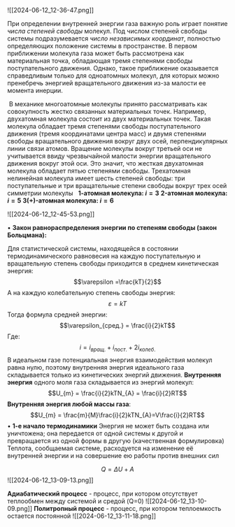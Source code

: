  ![[2024-06-12_12-36-47.png]]

При определении внутренней энергии газа важную роль играет понятие *числа степеней свободы* молекул. Под числом степеней свободы системы подразумевается *число независимых координат*, полностью определяющих положение системы в пространстве. В первом приближении молекула газа может быть рассмотрена как материальная точка, обладающая тремя степенями свободы поступательного движения. Однако, такое приближение оказывается справедливым только для одноатомных молекул, для которых можно пренебречь энергией вращательного движения из-за малости ее момента инерции.

 В механике многоатомные молекулы принято рассматривать как совокупность жестко связанных материальных точек. Например, двухатомная молекула состоит из двух материальных точек. Такая молекула обладает тремя степенями свободы поступательного движения (тремя координатами центра масс) и двумя степенями свободы вращательного движения вокруг двух осей, перпендикулярных линии связи атомов. Вращение молекулы вокруг третьей оси не учитывается ввиду чрезвычайной малости энергии вращательного движения вокруг этой оси. Это значит, что жесткая двухатомная молекула обладает пятью степенями свободы. Трехатомная нелинейная молекула имеет шесть степеней свободы: три поступательные и три вращательные степени свободы вокруг трех осей симметрии молекулы
 
**1-атомная молекула: $i = 3$**
**2-атомная молекула: $i = 5$**
**3(+)-атомная молекула: $i = 6$**

![[2024-06-12_12-45-53.png]]

• **Закон равнораспределения энергии по степеням свободы (закон Больцмана):**

Для статистической системы, находящейся в состоянии термодинамического равновесия на каждую поступательную и вращательную степень свободы приходится в среднем кинетическая энергия: $$\varepsilon =\frac{kT}{2}$$ А на каждую колебательную степень свободы энергия:$$\varepsilon = kT$$
Тогда формула средней энергии:
$$\varepsilon_{сред.} = \frac{i}{2}kT$$Где:
$$i = i_{вращ.} + i_{пост.} + 2i_{колеб.}$$
В идеальном газе потенциальная энергия взаимодействия молекул равна нулю, поэтому внутренняя энергия идеального газа складывается только из кинетических энергий движения. **Внутренняя энергия** одного моля газа складывается из энергий молекул:
$$U_{m} = \frac{i}{2}kTN_{A} = \frac{i}{2}RT$$
**Внутренняя энергия любой массы газа**:
$$U_{m} = \frac{m}{M}\frac{i}{2}kTN_{A}=V\frac{i}{2}RT$$
• **1-е начало термодинамики**
Энергия не может быть создана или уничтожена; она передается от одной системы к другой и превращается из одной формы в другую (качественная формулировка) Теплота, сообщаемая системе, расходуется на изменение её внутренней энергии и на совершение ею работы против внешних сил

$$Q = \Delta{U} + A$$
![[2024-06-12_13-09-13.png]]

**Адиабатический процесс** - процесс, при котором отсутствует теплообмен между системой и средой (Q=0)
![[2024-06-12_13-10-09.png]]
**Политропный процесс** - процесс, при котором теплоемкость остается постоянной
![[2024-06-12_13-11-18.png]]
